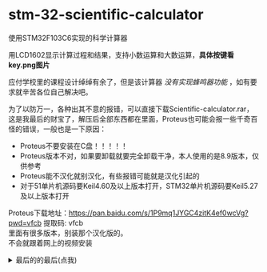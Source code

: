 # stm-32-scientific-calculator
使用STM32F103C6实现的科学计算器  

用LCD1602显示计算过程和结果，支持小数运算和大数运算，**具体按键看key.png图片**

应付学校里的课程设计绰绰有余了，但是该计算器 _没有实现蜂鸣器功能_ ，如有要求就辛苦各位自己解决吧。  

为了以防万一，各种出其不意的报错，可以直接下载Scientific-calculator.rar，这是我最后的财宝了，解压后全部东西都在里面，Proteus也可能会报一些千奇百怪的错误，一般也是一下原因：  

- Proteus不要安装在C盘！！！！！
- Proteus版本不对，如果要卸载就要完全卸载干净，本人使用的是8.9版本，仅供参考
- Proteus能不汉化就别汉化，有些报错可能就是汉化引起的
- 对于51单片机源码要Keil4.60及以上版本打开，STM32单片机源码要Keil5.27及以上版本打开

Proteus下载地址：https://pan.baidu.com/s/1P9mq1JYGC4zitK4ef0wcVg?pwd=vfcb 提取码: vfcb  
里面有很多版本，别装那个汉化版的。  
不会就跟着网上的视频安装

<details>
  <summary>最后的的最后(点我)</summary>
  
  如果程序还是有问题，下载上面的final.rar，然后点个 :star: 吧求求了
</details>



